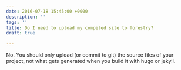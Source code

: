 ```yaml
---
date: 2016-07-18 15:45:00 +0000
description: ''
tags: ''
title: Do I need to upload my compiled site to forestry?
draft: true

---
```

No. You should only upload (or commit to git) the source files of your project, not what gets generated when you build it with hugo or jekyll.